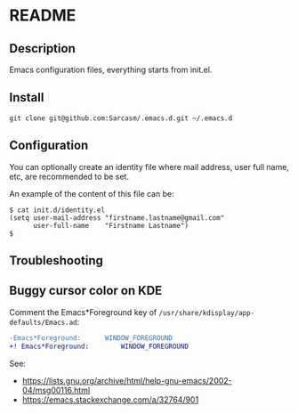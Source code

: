 README
======

Description
-----------
Emacs configuration files, everything starts from init.el.


Install
-------

    git clone git@github.com:Sarcasm/.emacs.d.git ~/.emacs.d

Configuration
-------------

You can optionally create an identity file where mail address, user
full name, etc, are recommended to be set.

An example of the content of this file can be:

    $ cat init.d/identity.el
    (setq user-mail-address "firstname.lastname@gmail.com"
          user-full-name    "Firstname Lastname")
    $

Troubleshooting
---------------

Buggy cursor color on KDE
-------------------------

Comment the Emacs*Foreground key of `/usr/share/kdisplay/app-defaults/Emacs.ad`:

```diff
-Emacs*Foreground:		WINDOW_FOREGROUND
+! Emacs*Foreground:		WINDOW_FOREGROUND
```

See:
- https://lists.gnu.org/archive/html/help-gnu-emacs/2002-04/msg00116.html
- https://emacs.stackexchange.com/a/32764/901
